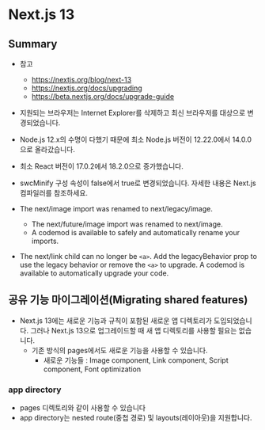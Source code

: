 # Next.js 13

## Summary

- 참고

  - https://nextjs.org/blog/next-13
  - https://nextjs.org/docs/upgrading
  - https://beta.nextjs.org/docs/upgrade-guide

- 지원되는 브라우저는 Internet Explorer를 삭제하고 최신 브라우저를 대상으로 변경되었습니다.
- Node.js 12.x의 수명이 다했기 때문에 최소 Node.js 버전이 12.22.0에서 14.0.0으로 올라갔습니다.
- 최소 React 버전이 17.0.2에서 18.2.0으로 증가했습니다.
- swcMinify 구성 속성이 false에서 true로 변경되었습니다. 자세한 내용은 Next.js 컴파일러를 참조하세요.
- The next/image import was renamed to next/legacy/image.
  - The next/future/image import was renamed to next/image.
  - A codemod is available to safely and automatically rename your imports.
- The next/link child can no longer be `<a>`. Add the legacyBehavior prop to use the legacy behavior or remove the `<a>` to upgrade. A codemod is available to automatically upgrade your code.

## 공유 기능 마이그레이션(Migrating shared features)

- Next.js 13에는 새로운 기능과 규칙이 포함된 새로운 앱 디렉토리가 도입되었습니다. 그러나 Next.js 13으로 업그레이드할 때 새 앱 디렉토리를 사용할 필요는 없습니다.
  - 기존 방식의 pages에서도 새로운 기능을 사용할 수 있습니다.
    - 새로운 기능들 : Image component, Link component, Script component, Font optimization

### app directory

- pages 디렉토리와 같이 사용할 수 있습니다
- app directory는 nested route(중첩 경로) 및 layouts(레이아웃)을 지원합니다.
